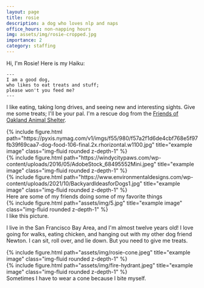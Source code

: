 ```yaml
---
layout: page
title: rosie
description: a dog who loves nlp and naps
office_hours: non-napping hours
img: assets/img/rosie-cropped.jpg
importance: 2
category: staffing
---
```


<!--
<head>
  <meta http-equiv="refresh" content=".5; url='https://photos.app.goo.gl/fz3Bth5PLH48di8N6'" />
</head>
-->


Hi, I'm Rosie! Here is my Haiku:

    ---
    I am a good dog,
    who likes to eat treats and stuff;
    please won't you feed me?
    ---

I like eating, taking long drives, and seeing new and interesting sights. Give me some treats; I'll be your pal. I'm a rescue dog from the [Friends of Oakland Animal Shelter](https://friendsofoas.org/).

<div class="row">
    <div class="col-sm mt-3 mt-md-0">
        {% include figure.html path="https://pyxis.nymag.com/v1/imgs/f55/980/f57a2f1d6de4cbf768e5f97fb39f69caa7-dog-food-106-final.2x.rhorizontal.w1100.jpg" title="example image" class="img-fluid rounded z-depth-1" %}
    </div>
    <div class="col-sm mt-3 mt-md-0">
        {% include figure.html path="https://windycitypaws.com/wp-content/uploads/2016/05/AdobeStock_68495552Mini.jpeg" title="example image" class="img-fluid rounded z-depth-1" %}
    </div>
    <div class="col-sm mt-3 mt-md-0">
        {% include figure.html path="https://www.environmentaldesigns.com/wp-content/uploads/2021/10/BackyardIdeasforDogs1.jpg" title="example image" class="img-fluid rounded z-depth-1" %}
    </div>
</div>
<div class="caption">
Here are some of my friends doing some of my favorite things
</div>
<div class="row">
    <div class="col-sm mt-3 mt-md-0">
        {% include figure.html path="assets/img/5.jpg" title="example image" class="img-fluid rounded z-depth-1" %}
    </div>
</div>
<div class="caption">
    I like this picture.
</div>

I live in the San Francisco Bay Area, and I'm almost twelve years old! I love going for walks, eating chicken, and hanging out with my other dog friend Newton. I can sit, roll over, and lie down. But you need to give me treats.

<div class="row justify-content-sm-center">
    <div class="col-sm-8 mt-3 mt-md-0">
        {% include figure.html path="assets/img/rosie-cone.jpeg" title="example image" class="img-fluid rounded z-depth-1" %}
    </div>
    <div class="col-sm-4 mt-3 mt-md-0">
        {% include figure.html path="assets/img/fire-hydrant.jpeg" title="example image" class="img-fluid rounded z-depth-1" %}
    </div>
</div>
<div class="caption">
    Sometimes I have to wear a cone because I bite myself. <!-- These photos are artistically styled 2/3 + 1/3; they make wearing the cone less shameful.-->
</div>

<!--
The code is simple.
Just wrap your images with `<div class="col-sm">` and place them inside `<div class="row">` (read more about the <a href="https://getbootstrap.com/docs/4.4/layout/grid/">Bootstrap Grid</a> system).
To make images responsive, add `img-fluid` class to each; for rounded corners and shadows use `rounded` and `z-depth-1` classes.
Here's the code for the last row of images above:

{% raw %}
```html
<div class="row justify-content-sm-center">
    <div class="col-sm-8 mt-3 mt-md-0">
        {% include figure.html path="assets/img/6.jpg" title="example image" class="img-fluid rounded z-depth-1" %}
    </div>
    <div class="col-sm-4 mt-3 mt-md-0">
        {% include figure.html path="assets/img/11.jpg" title="example image" class="img-fluid rounded z-depth-1" %}
    </div>
</div>
```
{% endraw %}
-->
